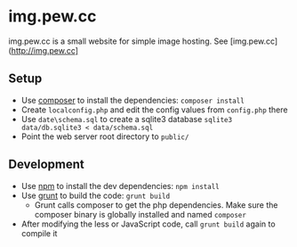 # img.pew.cc

img.pew.cc is a small website for simple image hosting. See [img.pew.cc](http://img.pew.cc]

## Setup

* Use [composer](https://getcomposer.org/) to install the dependencies: `composer install`
* Create `localconfig.php` and edit the config values from  `config.php` there
* Use `date\schema.sql` to create a sqlite3 database `sqlite3 data/db.sqlite3 < data/schema.sql`
* Point the web server root directory to `public/`

## Development

* Use [npm](https://nodejs.org/) to install the dev dependencies: `npm install`
* Use [grunt](http://gruntjs.com/) to build the code: `grunt build`
  * Grunt calls composer to get the php dependencies. Make sure the composer binary is globally installed and named `composer`
* After modifying the less or JavaScript code, call `grunt build` again to compile it

